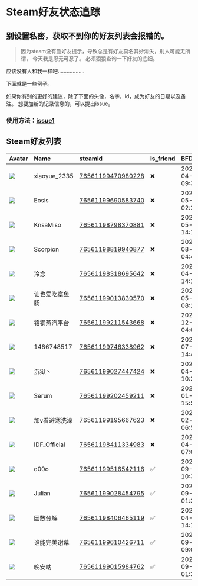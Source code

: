 # Steam好友状态追踪
## 别设置私密，获取不到你的好友列表会报错的。

> 因为steam没有删好友提示，导致总是有好友莫名其妙消失，别人可能无所谓，
> 今天我是忍无可忍了。 必须狠狠查询一下好友的底细。

应该没有人和我一样吧………………

下面就是一些例子。

如果你有别的更好的建议，除了下面的头像，名字，id，成为好友的日期以及备注。 想要加新的记录信息的，可以提出issue。

### 使用方法：[issue1](https://github.com/systemannounce/SteamFriends/issues/1)



## Steam好友列表
| Avatar                                                                            | Name         | steamid                                                                     | is_friend   | BFD                 | removed_time        | Remark   |
|:----------------------------------------------------------------------------------|:-------------|:----------------------------------------------------------------------------|:------------|:--------------------|:--------------------|:---------|
| ![](https://avatars.steamstatic.com/e1adaa796a4d9787642212719987a4a7ea2838eb.jpg) | xiaoyue_2335 | [76561199470980228](https://steamcommunity.com/profiles/76561199470980228/) | ❌           | 2025-04-27 09:33:39 | 2025-05-02 20:38:23 |          |
| ![](https://avatars.steamstatic.com/c265a1127d580a44057490465c23f7475d707ff4.jpg) | Eosis        | [76561199690583740](https://steamcommunity.com/profiles/76561199690583740/) | ❌           | 2024-05-31 02:21:54 | 2025-05-02 20:38:23 |          |
| ![](https://avatars.steamstatic.com/1041ba6a4e78732f0e8241f30f4dfe551293dcbf.jpg) | KnsaMiso     | [76561198798370881](https://steamcommunity.com/profiles/76561198798370881/) | ❌           | 2024-05-28 14:11:02 | 2025-05-02 20:38:23 |          |
| ![](https://avatars.steamstatic.com/51bb78fd07a616dffa959c285ad0951a7ece4680.jpg) | Scorpion     | [76561198819940877](https://steamcommunity.com/profiles/76561198819940877/) | ❌           | 2021-08-16 04:48:05 | 2025-05-02 20:38:23 |          |
| ![](https://avatars.steamstatic.com/a176472b1d0f3730c6d6bf48400bab5d139b8312.jpg) | 泠念           | [76561198318695642](https://steamcommunity.com/profiles/76561198318695642/) | ❌           | 2020-04-30 14:13:34 | 2025-05-02 20:38:23 |          |
| ![](https://avatars.steamstatic.com/e8f5b39f10908bf6d626f1a6923fae81d3579ecb.jpg) | 讪也爱吃章鱼肠      | [76561199013830570](https://steamcommunity.com/profiles/76561199013830570/) | ❌           | 2023-05-13 08:19:04 | 2025-05-02 20:38:23 |          |
| ![](https://avatars.steamstatic.com/fef49e7fa7e1997310d705b2a6158ff8dc1cdfeb.jpg) | 铬钢蒸汽平台       | [76561199211543668](https://steamcommunity.com/profiles/76561199211543668/) | ❌           | 2024-12-21 04:07:23 | 2025-05-02 20:38:23 |          |
| ![](https://avatars.steamstatic.com/fef49e7fa7e1997310d705b2a6158ff8dc1cdfeb.jpg) | 1486748517   | [76561199746338962](https://steamcommunity.com/profiles/76561199746338962/) | ❌           | 2024-07-22 14:47:38 | 2025-05-02 20:38:23 |          |
| ![](https://avatars.steamstatic.com/94962b6d93c5401803fc8db1516c2e55408855a7.jpg) | 沉狱丶          | [76561199027447424](https://steamcommunity.com/profiles/76561199027447424/) | ❌           | 2023-04-28 10:25:03 | 2025-05-02 20:38:23 |          |
| ![](https://avatars.steamstatic.com/5bebf664960e36d7de68740f75ea15bff0b01df5.jpg) | Serum        | [76561199202459211](https://steamcommunity.com/profiles/76561199202459211/) | ❌           | 2025-01-27 15:51:01 | 2025-05-02 20:38:23 |          |
| ![](https://avatars.steamstatic.com/27d705d9cd03674919e3a2faa5ce97f932e113ce.jpg) | 加v看避寒洗澡      | [76561199195667623](https://steamcommunity.com/profiles/76561199195667623/) | ❌           | 2025-02-02 06:56:38 | 2025-05-02 20:38:23 |          |
| ![](https://avatars.steamstatic.com/47825e6a7c0b2609e62cc1dec7ff45be5a5e5302.jpg) | IDF_Official | [76561198411334983](https://steamcommunity.com/profiles/76561198411334983/) | ❌           | 2025-04-24 07:07:41 | 2025-05-02 20:38:23 |          |
| ![](https://avatars.steamstatic.com/03752193a32fcdbb38e9516073df2a595fc9d5cd.jpg) | o00o         | [76561199516542116](https://steamcommunity.com/profiles/76561199516542116/) | ✅           | 2023-09-14 10:30:24 |                     |          |
| ![](https://avatars.steamstatic.com/b8a117a96931c0ef692603489ee62f964e843d9e.jpg) | Julian       | [76561199028454795](https://steamcommunity.com/profiles/76561199028454795/) | ✅           | 2023-09-02 01:37:58 |                     |          |
| ![](https://avatars.steamstatic.com/f1150f6b255f939b09113ede2eee039f743bf566.jpg) | 因数分解         | [76561198406465119](https://steamcommunity.com/profiles/76561198406465119/) | ✅           | 2020-04-30 14:13:34 |                     |          |
| ![](https://avatars.steamstatic.com/fef49e7fa7e1997310d705b2a6158ff8dc1cdfeb.jpg) | 谁能完美谢幕       | [76561199610426711](https://steamcommunity.com/profiles/76561199610426711/) | ✅           | 2024-09-03 09:03:05 |                     |          |
| ![](https://avatars.steamstatic.com/90281bcb08a9d28ef4c343c5f6b8b75f093e4a9b.jpg) | 晚安呐          | [76561199015984762](https://steamcommunity.com/profiles/76561199015984762/) | ✅           | 2023-09-02 01:30:04 |                     |          |